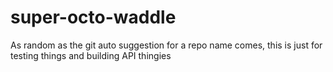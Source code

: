 # super-octo-waddle
As random as the git auto suggestion for a repo name comes, this is just for testing things and building API thingies

